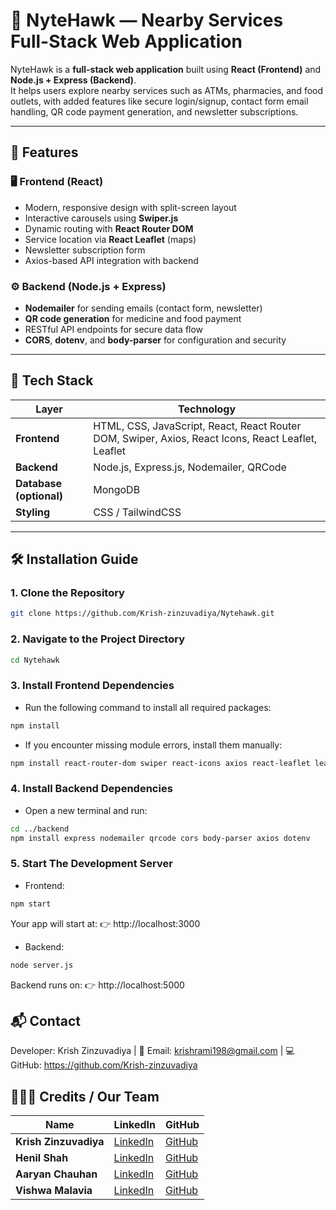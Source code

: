 # 🌌 NyteHawk — Nearby Services Full-Stack Web Application

NyteHawk is a **full-stack web application** built using **React (Frontend)** and **Node.js + Express (Backend)**.  
It helps users explore nearby services such as ATMs, pharmacies, and food outlets, with added features like secure login/signup, contact form email handling, QR code payment generation, and newsletter subscriptions.

---

## 🚀 Features

### 🖥️ Frontend (React)
- Modern, responsive design with split-screen layout
- Interactive carousels using **Swiper.js**
- Dynamic routing with **React Router DOM**
- Service location via **React Leaflet** (maps)
- Newsletter subscription form
- Axios-based API integration with backend

### ⚙️ Backend (Node.js + Express)
- **Nodemailer** for sending emails (contact form, newsletter)
- **QR code generation** for medicine and food payment
- RESTful API endpoints for secure data flow
- **CORS**, **dotenv**, and **body-parser** for configuration and security

---

## 🧩 Tech Stack

| Layer | Technology |
|--------|-------------|
| **Frontend** | HTML, CSS, JavaScript, React, React Router DOM, Swiper, Axios, React Icons, React Leaflet, Leaflet |
| **Backend** | Node.js, Express.js, Nodemailer, QRCode |
| **Database (optional)** | MongoDB |
| **Styling** | CSS / TailwindCSS |

---

## 🛠️ Installation Guide

### 1. Clone the Repository

```bash
git clone https://github.com/Krish-zinzuvadiya/Nytehawk.git
```

### 2. Navigate to the Project Directory

```bash
cd Nytehawk
```

### 3. Install Frontend Dependencies
- Run the following command to install all required packages:
```bash
npm install
```

- If you encounter missing module errors, install them manually:
```bash
npm install react-router-dom swiper react-icons axios react-leaflet leaflet
```

### 4. Install Backend Dependencies 
- Open a new terminal and run:
```bash
cd ../backend
npm install express nodemailer qrcode cors body-parser axios dotenv
```

### 5. Start The Development Server
- Frontend:
```bash
npm start
```
Your app will start at: 👉 http://localhost:3000

- Backend:
```bash
node server.js
```
Backend runs on: 👉 http://localhost:5000


## 📬 Contact
Developer: Krish Zinzuvadiya | 📧 Email: krishrami198@gmail.com | 💻 GitHub: https://github.com/Krish-zinzuvadiya

## 🧑‍🤝‍🧑 Credits / Our Team

| Name | LinkedIn | GitHub |
|------|-----------|--------|
| **Krish Zinzuvadiya** | [LinkedIn](https://www.linkedin.com/in/krish-zinzuvadiya-449b70279/) | [GitHub](https://github.com/Krish-zinzuvadiya) |
| **Henil Shah** | [LinkedIn](https://www.linkedin.com/in/henil-shah-a030b7349/l) | [GitHub](https://github.com/henil7781) |
| **Aaryan Chauhan** | [LinkedIn](https://www.linkedin.com/in/aaryan-chauhan/) | [GitHub](https://github.com/aaryan-chauhan) |
| **Vishwa Malavia** | [LinkedIn](https://www.linkedin.com/in/vishwa-malavia-26ab51296/) | [GitHub](https://github.com/vishwamalavia) |

